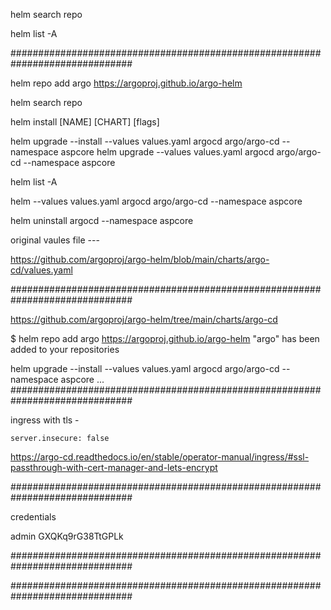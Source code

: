helm search repo

helm list -A

##############################################################################


helm repo add argo https://argoproj.github.io/argo-helm

helm search repo

helm install [NAME] [CHART] [flags]

helm upgrade --install --values values.yaml argocd argo/argo-cd --namespace aspcore
helm upgrade --values values.yaml argocd argo/argo-cd --namespace aspcore

helm list -A

helm --values values.yaml argocd argo/argo-cd --namespace aspcore

helm uninstall argocd --namespace aspcore


original vaules file ---

https://github.com/argoproj/argo-helm/blob/main/charts/argo-cd/values.yaml


##############################################################################

https://github.com/argoproj/argo-helm/tree/main/charts/argo-cd


$ helm repo add argo https://argoproj.github.io/argo-helm
"argo" has been added to your repositories

helm upgrade --install --values values.yaml argocd argo/argo-cd --namespace aspcore
...
##############################################################################

ingress with tls -

    server.insecure: false

https://argo-cd.readthedocs.io/en/stable/operator-manual/ingress/#ssl-passthrough-with-cert-manager-and-lets-encrypt

##############################################################################

credentials

admin
GXQKq9rG38TtGPLk 


##############################################################################


##############################################################################

